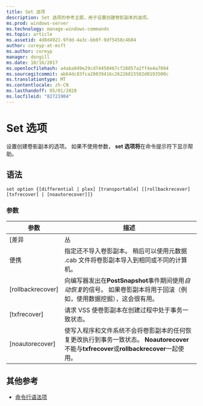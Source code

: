```yaml
---
title: Set 选项
description: Set 选项的参考主题，用于设置创建卷影副本的选项。
ms.prod: windows-server
ms.technology: manage-windows-commands
ms.topic: article
ms.assetid: 4d8d4921-9fdd-4a3c-bb0f-9df5458c4b84
author: coreyp-at-msft
ms.author: coreyp
manager: dongill
ms.date: 10/16/2017
ms.openlocfilehash: a4aba049e29cd74450467cf28057a2ff4e4a7094
ms.sourcegitcommit: ab64dc83fca28039416c26226815502d0193500c
ms.translationtype: MT
ms.contentlocale: zh-CN
ms.lasthandoff: 05/01/2020
ms.locfileid: "82721904"
---
```

# <a name="set-option"></a>Set 选项

设置创建卷影副本的选项。 如果不使用参数， **set 选项将**在命令提示符下显示帮助。

## <a name="syntax"></a>语法

```
set option {[differential | plex] [transportable] [[rollbackrecover] [txfrecover] | [noautorecover]]}
```

### <a name="parameters"></a>参数

|     参数     |                                                                                                  描述                                                                                                  |
|-------------------|---------------------------------------------------------------------------------------------------------------------------------------------------------------------------------------------------------------|
|   [差异   |                                                                                                     丛                                                                                                     |
|  便携  |                       指定还不导入卷影副本。 稍后可以使用元数据 .cab 文件将卷影副本导入到相同或不同的计算机。                       |
| [rollbackrecover] |                     向编写器发出在**PostSnapshot**事件期间使用*自动恢复*的信号。 如果卷影副本将用于回滚（例如，使用数据挖掘），这会很有用。                      |
|   [txfrecover]    |                                                               请求 VSS 使卷影副本在创建过程中处于事务一致状态。                                                                |
|  [noautorecover]  | 使写入程序和文件系统不会将卷影副本的任何恢复更改执行到事务一致状态。 **Noautorecover**不能与**txfrecover**或**rollbackrecover**一起使用。 |

## <a name="additional-references"></a>其他参考

- [命令行语法项](command-line-syntax-key.md)